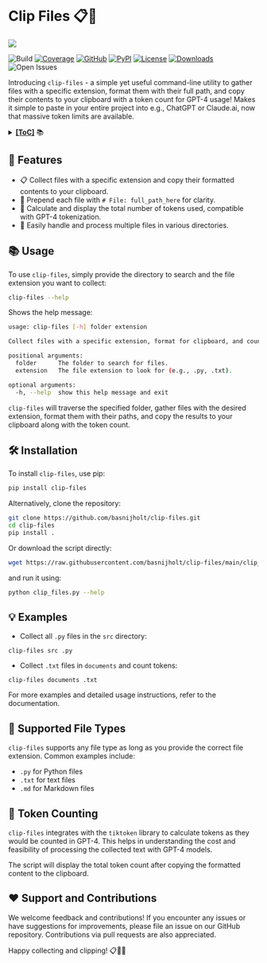 # Clip Files 📋📁

![](https://media.githubusercontent.com/media/basnijholt/nijho.lt/main/content/project/clip-files/featured.jpg)

![Build](https://github.com/basnijholt/clip-files/actions/workflows/pytest.yml/badge.svg)
[![Coverage](https://img.shields.io/codecov/c/github/basnijholt/clip-files)](https://codecov.io/gh/basnijholt/clip-files)
[![GitHub](https://img.shields.io/github/stars/basnijholt/clip-files.svg?style=social)](https://github.com/basnijholt/clip-files/stargazers)
[![PyPI](https://img.shields.io/pypi/v/clip-files.svg)](https://pypi.python.org/pypi/clip-files)
[![License](https://img.shields.io/github/license/basnijholt/clip-files)](https://github.com/basnijholt/clip-files/blob/main/LICENSE)
[![Downloads](https://img.shields.io/pypi/dm/clip-files)](https://pypi.python.org/pypi/clip-files)
![Open Issues](https://img.shields.io/github/issues-raw/basnijholt/clip-files)

Introducing `clip-files` - a simple yet useful command-line utility to gather files with a specific extension, format them with their full path, and copy their contents to your clipboard with a token count for GPT-4 usage!
Makes it simple to paste in your entire project into e.g., ChatGPT or Claude.ai, now that massive token limits are available.

<details><summary><b><u>[ToC]</u></b> 📚</summary>

<!-- START doctoc generated TOC please keep comment here to allow auto update -->
<!-- DON'T EDIT THIS SECTION, INSTEAD RE-RUN doctoc TO UPDATE -->

- [:star2: Features](#star2-features)
- [:books: Usage](#books-usage)
- [:hammer_and_wrench: Installation](#hammer_and_wrench-installation)
- [:bulb: Examples](#bulb-examples)
- [:file_folder: Supported File Types](#file_folder-supported-file-types)
- [:1234: Token Counting](#1234-token-counting)
- [:heart: Support and Contributions](#heart-support-and-contributions)

<!-- END doctoc generated TOC please keep comment here to allow auto update -->

</details>

## :star2: Features

* 📋 Collect files with a specific extension and copy their formatted contents to your clipboard.
* 📁 Prepend each file with `# File: full_path_here` for clarity.
* 🧮 Calculate and display the total number of tokens used, compatible with GPT-4 tokenization.
* 🔄 Easily handle and process multiple files in various directories.

## :books: Usage

To use `clip-files`, simply provide the directory to search and the file extension you want to collect:

```bash
clip-files --help
```
Shows the help message:

<!-- CODE:BASH:START -->
<!-- echo '```bash' -->
<!-- clip-files --help -->
<!-- echo '```' -->
<!-- CODE:END -->

<!-- OUTPUT:START -->
```bash
usage: clip-files [-h] folder extension

Collect files with a specific extension, format for clipboard, and count tokens.

positional arguments:
  folder      The folder to search for files.
  extension   The file extension to look for (e.g., .py, .txt).

optional arguments:
  -h, --help  show this help message and exit
```
<!-- OUTPUT:END -->

`clip-files` will traverse the specified folder, gather files with the desired extension, format them with their paths, and copy the results to your clipboard along with the token count.

## :hammer_and_wrench: Installation

To install `clip-files`, use pip:

```bash
pip install clip-files
```

Alternatively, clone the repository:

```bash
git clone https://github.com/basnijholt/clip-files.git
cd clip-files
pip install .
```

Or download the script directly:

```bash
wget https://raw.githubusercontent.com/basnijholt/clip-files/main/clip_files.py
```
and run it using:

```bash
python clip_files.py --help
```

## :bulb: Examples

* Collect all `.py` files in the `src` directory:

```
clip-files src .py
```

* Collect `.txt` files in `documents` and count tokens:

```
clip-files documents .txt
```

For more examples and detailed usage instructions, refer to the documentation.

## :file_folder: Supported File Types

`clip-files` supports any file type as long as you provide the correct file extension. Common examples include:

- `.py` for Python files
- `.txt` for text files
- `.md` for Markdown files

## :1234: Token Counting

`clip-files` integrates with the `tiktoken` library to calculate tokens as they would be counted in GPT-4. This helps in understanding the cost and feasibility of processing the collected text with GPT-4 models.

The script will display the total token count after copying the formatted content to the clipboard.

## :heart: Support and Contributions

We welcome feedback and contributions! If you encounter any issues or have suggestions for improvements, please file an issue on our GitHub repository. Contributions via pull requests are also appreciated.

Happy collecting and clipping! 📋📁🎉
